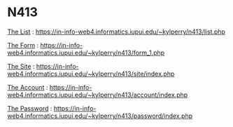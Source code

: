 # N413

[The List](https://in-info-web4.informatics.iupui.edu/~kylperry/n413/list.php) : https://in-info-web4.informatics.iupui.edu/~kylperry/n413/list.php

[The Form](https://in-info-web4.informatics.iupui.edu/~kylperry/n413/form_1.php) : https://in-info-web4.informatics.iupui.edu/~kylperry/n413/form_1.php

[The Site](https://in-info-web4.informatics.iupui.edu/~kylperry/n413/site/index.php) : https://in-info-web4.informatics.iupui.edu/~kylperry/n413/site/index.php

[The Account](https://in-info-web4.informatics.iupui.edu/~kylperry/n413/account/index.php) : https://in-info-web4.informatics.iupui.edu/~kylperry/n413/account/index.php

[The Password](https://in-info-web4.informatics.iupui.edu/~kylperry/n413/password/index.php) : https://in-info-web4.informatics.iupui.edu/~kylperry/n413/password/index.php
